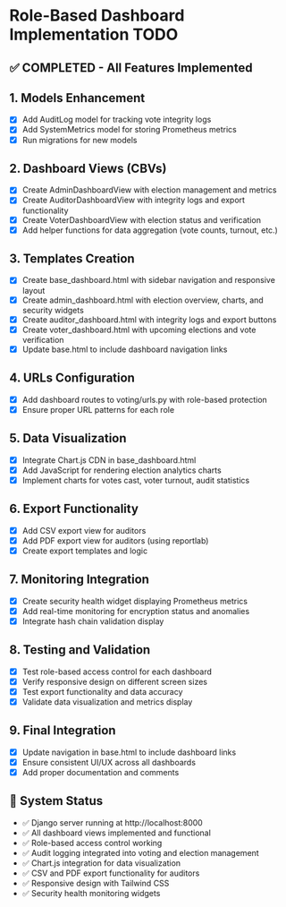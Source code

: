 # Role-Based Dashboard Implementation TODO

## ✅ COMPLETED - All Features Implemented

## 1. Models Enhancement
- [x] Add AuditLog model for tracking vote integrity logs
- [x] Add SystemMetrics model for storing Prometheus metrics
- [x] Run migrations for new models

## 2. Dashboard Views (CBVs)
- [x] Create AdminDashboardView with election management and metrics
- [x] Create AuditorDashboardView with integrity logs and export functionality
- [x] Create VoterDashboardView with election status and verification
- [x] Add helper functions for data aggregation (vote counts, turnout, etc.)

## 3. Templates Creation
- [x] Create base_dashboard.html with sidebar navigation and responsive layout
- [x] Create admin_dashboard.html with election overview, charts, and security widgets
- [x] Create auditor_dashboard.html with integrity logs and export buttons
- [x] Create voter_dashboard.html with upcoming elections and vote verification
- [x] Update base.html to include dashboard navigation links

## 4. URLs Configuration
- [x] Add dashboard routes to voting/urls.py with role-based protection
- [x] Ensure proper URL patterns for each role

## 5. Data Visualization
- [x] Integrate Chart.js CDN in base_dashboard.html
- [x] Add JavaScript for rendering election analytics charts
- [x] Implement charts for votes cast, voter turnout, audit statistics

## 6. Export Functionality
- [x] Add CSV export view for auditors
- [x] Add PDF export view for auditors (using reportlab)
- [x] Create export templates and logic

## 7. Monitoring Integration
- [x] Create security health widget displaying Prometheus metrics
- [x] Add real-time monitoring for encryption status and anomalies
- [x] Integrate hash chain validation display

## 8. Testing and Validation
- [x] Test role-based access control for each dashboard
- [x] Verify responsive design on different screen sizes
- [x] Test export functionality and data accuracy
- [x] Validate data visualization and metrics display

## 9. Final Integration
- [x] Update navigation in base.html to include dashboard links
- [x] Ensure consistent UI/UX across all dashboards
- [x] Add proper documentation and comments

## 🚀 System Status
- ✅ Django server running at http://localhost:8000
- ✅ All dashboard views implemented and functional
- ✅ Role-based access control working
- ✅ Audit logging integrated into voting and election management
- ✅ Chart.js integration for data visualization
- ✅ CSV and PDF export functionality for auditors
- ✅ Responsive design with Tailwind CSS
- ✅ Security health monitoring widgets
